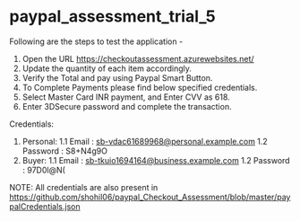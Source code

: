 # paypal_assessment_trial_5

Following are the steps to test the application -

1. Open the URL https://checkoutassessment.azurewebsites.net/
2. Update the quantity of each item accordingly.
3. Verify the Total and pay using Paypal Smart Button.
4. To Complete Payments please find below specified credentials.
5. Select Master Card INR payment, and Enter CVV as 618.
6. Enter 3DSecure password and complete the transaction.

Credentials:
1. Personal:
	1.1 Email : sb-vdac61689968@personal.example.com
    1.2 Password : S8+N4g9O
2. Buyer:
	1.1 Email : sb-tkuio1694164@business.example.com
	1.2 Password : 97D0l@N(

NOTE: All credentials are also present in https://github.com/shohil06/paypal_Checkout_Assessment/blob/master/paypalCredentials.json